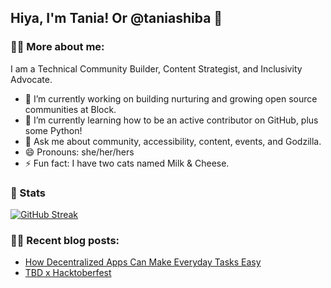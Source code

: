 ## Hiya, I'm Tania! Or @taniashiba 👋

### 🤙🏽 More about me:
I am a Technical Community Builder, Content Strategist, and Inclusivity Advocate.

- 🔭 I’m currently working on building nurturing and growing open source communities at Block.
- 🌱 I’m currently learning how to be an active contributor on GitHub, plus some Python!
- 💬 Ask me about community, accessibility, content, events, and Godzilla.
- 😄 Pronouns: she/her/hers
- ⚡ Fun fact: I have two cats named Milk & Cheese.

### 💭 Stats
[![GitHub Streak](https://streak-stats.demolab.com/?user=taniashiba&theme=violet-punch)](https://git.io/streak-stats)

### ✍🏽 Recent blog posts:
- [How Decentralized Apps Can Make Everyday Tasks Easy](https://dev.to/tbdevs/how-decentralized-apps-can-make-everyday-tasks-easy-o51)
- [TBD x Hacktoberfest](https://dev.to/tbdevs/tbd-x-hacktoberfest-34c0)

<!--
**taniashiba/taniashiba** is a ✨ _special_ ✨ repository because its `README.md` (this file) appears on your GitHub profile.

Here are some ideas to get you started:

- 🔭 I’m currently working on ...
- 🌱 I’m currently learning ...
- 👯 I’m looking to collaborate on ...
- 🤔 I’m looking for help with ...
- 💬 Ask me about ...
- 📫 How to reach me: ...
- 😄 Pronouns: ...
- ⚡ Fun fact: ...
-->

